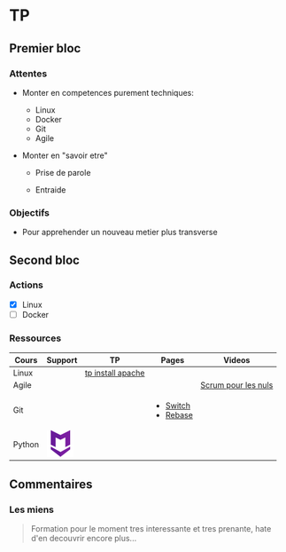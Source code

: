 # TP

## Premier bloc

### Attentes

* Monter en competences purement techniques:

  * Linux
  * Docker
  * Git
  * Agile

* Monter en "savoir etre"

  * Prise de parole

  * Entraide

### Objectifs

* Pour apprehender un nouveau metier plus transverse

## Second bloc

### Actions

* [x] Linux
* [ ] Docker

### Ressources

| Cours           | Support | TP  | Pages | Videos |
|----------------|---------------|---------------|----------------|-----------|
| Linux |  | [tp install apache](https://gist.github.com/glenux/812d453e6639eaacea457f6c3a397de6) |  |
| Agile   |   |  |  | [Scrum pour les nuls](https://www.youtube.com/watch?v=kZx_vrMZxGk)
| Git   |   |  |<ul><li>[Switch](https://bluecast.tech/blog/git-switch-branch/)</li><li>[Rebase](https://www.atlassian.com/fr/git/tutorials/rewriting-history/git-rebase)</li> |
| Python | ![alt text](https://github.com/adam-p/markdown-here/raw/master/src/common/images/icon48.png "Logo Title Text 1") ||||||

## Commentaires

### Les miens

> Formation pour le moment tres interessante et tres prenante, hate d'en decouvrir encore plus...
